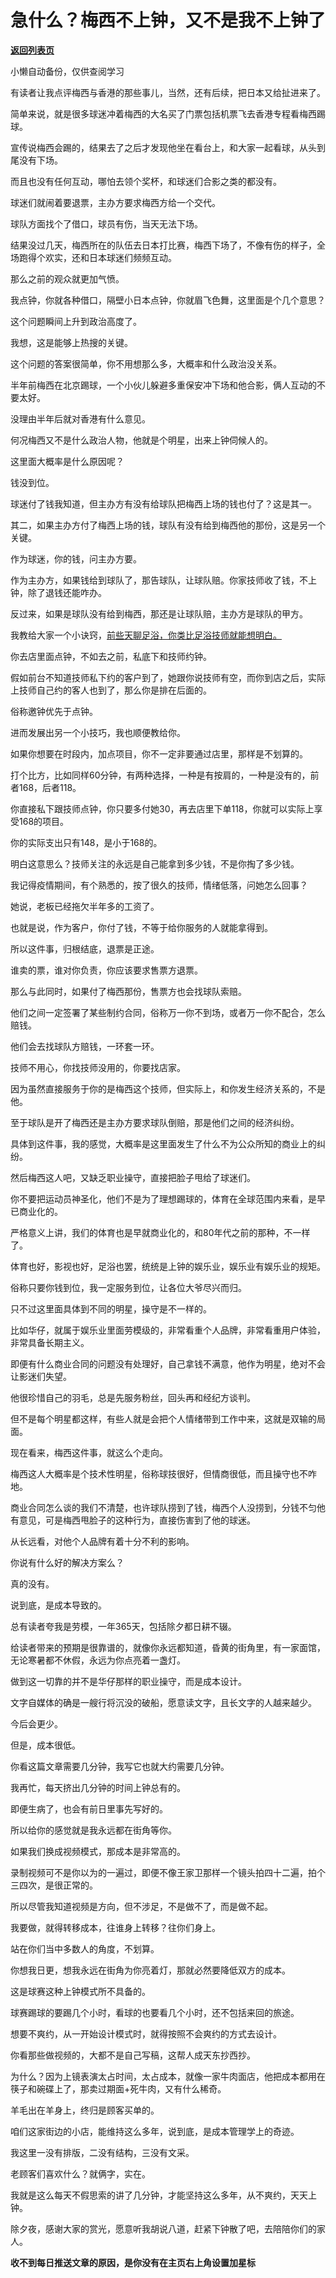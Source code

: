# 急什么？梅西不上钟，又不是我不上钟了

[**返回列表页**](/gzh/记忆承载3)

小懒自动备份，仅供查阅学习

有读者让我点评梅西与香港的那些事儿，当然，还有后续，把日本又给扯进来了。

简单来说，就是很多球迷冲着梅西的大名买了门票包括机票飞去香港专程看梅西踢球。  

宣传说梅西会踢的，结果去了之后才发现他坐在看台上，和大家一起看球，从头到尾没有下场。  

而且也没有任何互动，哪怕去领个奖杯，和球迷们合影之类的都没有。

球迷们就闹着要退票，主办方要求梅西方给一个交代。  

球队方面找个了借口，球员有伤，当天无法下场。

结果没过几天，梅西所在的队伍去日本打比赛，梅西下场了，不像有伤的样子，全场跑得个欢实，还和日本球迷们频频互动。  

那么之前的观众就更加气愤。  

我点钟，你就各种借口，隔壁小日本点钟，你就眉飞色舞，这里面是个几个意思？  

这个问题瞬间上升到政治高度了。  

我想，这是能够上热搜的关键。  

这个问题的答案很简单，你不用想那么多，大概率和什么政治没关系。  

半年前梅西在北京踢球，一个小伙儿躲避多重保安冲下场和他合影，俩人互动的不要太好。

没理由半年后就对香港有什么意见。

何况梅西又不是什么政治人物，他就是个明星，出来上钟伺候人的。

这里面大概率是什么原因呢？

钱没到位。

球迷付了钱我知道，但主办方有没有给球队把梅西上场的钱也付了？这是其一。

其二，如果主办方付了梅西上场的钱，球队有没有给到梅西他的那份，这是另一个关键。

作为球迷，你的钱，问主办方要。

作为主办方，如果钱给到球队了，那告球队，让球队赔。你家技师收了钱，不上钟，除了退钱还能咋办。

反过来，如果是球队没有给到梅西，那还是让球队赔，主办方是球队的甲方。

我教给大家一个小诀窍，[前些天聊足浴，你类比足浴技师就能想明白。](http://mp.weixin.qq.com/s?__biz=MzU0MjYwNDU2Mw==&mid=2247513473&idx=1&sn=916e8f7cf600e0efe40fdc71ad7752cd&chksm=fb1ad9fdcc6d50ebc544b06924746c11502898699310a033094c246e90018f2cb6c7d5a09c99&scene=21#wechat_redirect)

你去店里面点钟，不如去之前，私底下和技师约钟。  

假如前台不知道技师私下约的客户到了，她跟你说技师有空，而你到店之后，实际上技师自己约的客人也到了，那么你是排在后面的。  

俗称邀钟优先于点钟。  

进而发展出另一个小技巧，我也顺便教给你。  

如果你想要在时段内，加点项目，你不一定非要通过店里，那样是不划算的。

打个比方，比如同样60分钟，有两种选择，一种是有按肩的，一种是没有的，前者168，后者118。

你直接私下跟技师点钟，你只要多付她30，再去店里下单118，你就可以实际上享受168的项目。  

你的实际支出只有148，是小于168的。

明白这意思么？技师关注的永远是自己能拿到多少钱，不是你掏了多少钱。  

我记得疫情期间，有个熟悉的，按了很久的技师，情绪低落，问她怎么回事？

她说，老板已经拖欠半年多的工资了。

也就是说，作为客户，你付了钱，不等于给你服务的人就能拿得到。  

所以这件事，归根结底，退票是正途。  

谁卖的票，谁对你负责，你应该要求售票方退票。

那么与此同时，如果付了梅西那份，售票方也会找球队索赔。  

他们之间一定签署了某些制约合同，俗称万一你不到场，或者万一你不配合，怎么赔钱。  

他们会去找球队方赔钱，一环套一环。

技师不用心，你找技师没用的，你要找店家。  

因为虽然直接服务于你的是梅西这个技师，但实际上，和你发生经济关系的，不是他。

至于球队是开了梅西还是主办方要求球队倒赔，那是他们之间的经济纠纷。

具体到这件事，我的感觉，大概率是这里面发生了什么不为公众所知的商业上的纠纷。  

然后梅西这人吧，又缺乏职业操守，直接把脸子甩给了球迷们。

你不要把运动员神圣化，他们不是为了理想踢球的，体育在全球范围内来看，是早已商业化的。

严格意义上讲，我们的体育也是早就商业化的，和80年代之前的那种，不一样了。  

体育也好，影视也好，足浴也罢，统统是上钟的娱乐业，娱乐业有娱乐业的规矩。  

俗称只要你钱到位，我一定服务到位，让各位大爷尽兴而归。

只不过这里面具体到不同的明星，操守是不一样的。  

比如华仔，就属于娱乐业里面劳模级的，非常看重个人品牌，非常看重用户体验，非常具备长期主义。  

即便有什么商业合同的问题没有处理好，自己拿钱不满意，他作为明星，绝对不会让影迷们失望。  

他很珍惜自己的羽毛，总是先服务粉丝，回头再和经纪方谈判。  

但不是每个明星都这样，有些人就是会把个人情绪带到工作中来，这就是双输的局面。  

现在看来，梅西这件事，就这么个走向。

梅西这人大概率是个技术性明星，俗称球技很好，但情商很低，而且操守也不咋地。

商业合同怎么谈的我们不清楚，也许球队捞到了钱，梅西个人没捞到，分钱不匀他有意见，可是梅西甩脸子的这种行为，直接伤害到了他的球迷。

从长远看，对他个人品牌有着十分不利的影响。

你说有什么好的解决方案么？  

真的没有。

说到底，是成本导致的。

总有读者夸我是劳模，一年365天，包括除夕都日耕不辍。  

给读者带来的预期是很靠谱的，就像你永远都知道，昏黄的街角里，有一家面馆，无论寒暑都不休假，永远为你点亮着一盏灯。  

做到这一切靠的并不是华仔那样的职业操守，而是成本设计。

文字自媒体的确是一艘行将沉没的破船，愿意读文字，且长文字的人越来越少。  

今后会更少。

但是，成本很低。  

你看这篇文章需要几分钟，我写它也就大约需要几分钟。  

我再忙，每天挤出几分钟的时间上钟总有的。  

即便生病了，也会有前日里事先写好的。  

所以给你的感觉就是我永远都在街角等你。  

如果我们换成视频模式，那成本是非常高的。  

录制视频可不是你以为的一遍过，即便不像王家卫那样一个镜头拍四十二遍，拍个三四次，是很正常的。  

所以尽管我知道视频是方向，但不涉足，不是做不了，而是做不起。  

我要做，就得转移成本，往谁身上转移？往你们身上。  

站在你们当中多数人的角度，不划算。  

你想我日更，想我永远在街角为你亮着灯，那就必然要降低双方的成本。  

这是球赛这种上钟模式所不具备的。  

球赛踢球的要踢几个小时，看球的也要看几个小时，还不包括来回的旅途。

想要不爽约，从一开始设计模式时，就得按照不会爽约的方式去设计。  

你看那些做视频的，大都不是自己写稿，这帮人成天东抄西抄。  

为什么？因为上镜表演太占时间，太占成本，就像一家牛肉面店，他把成本都用在筷子和碗碟上了，那卖过期面+死牛肉，又有什么稀奇。

羊毛出在羊身上，终归是顾客买单的。

咱们这家街边的小店，能维持这么多年，说到底，是成本管理学上的奇迹。  

我这里一没有排版，二没有结构，三没有文采。  

老顾客们喜欢什么？就俩字，实在。  

我就是这么每天不假思索的讲了几分钟，才能坚持这么多年，从不爽约，天天上钟。

除夕夜，感谢大家的赏光，愿意听我胡说八道，赶紧下钟散了吧，去陪陪你们的家人。

 **收不到每日推送文章的原因，是你没有在主页右上角设置加星标**

